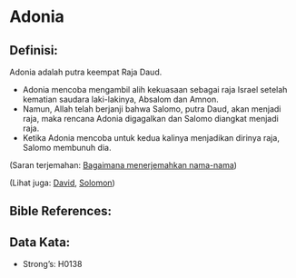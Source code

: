 # Adonia

## Definisi:

Adonia adalah putra keempat Raja Daud.

* Adonia mencoba mengambil alih kekuasaan sebagai raja Israel setelah kematian saudara laki-lakinya, Absalom dan Amnon.
* Namun, Allah telah berjanji bahwa Salomo, putra Daud, akan menjadi raja, maka rencana Adonia digagalkan dan Salomo diangkat menjadi raja.
* Ketika Adonia mencoba untuk kedua kalinya menjadikan dirinya raja, Salomo membunuh dia.

(Saran terjemahan: [Bagaimana menerjemahkan nama-nama](rc://en/ta/man/translate/translate-names))

(Lihat juga: [David](../names/david.md), [Solomon](../names/solomon.md))

## Bible References:

## Data Kata:

* Strong’s: H0138
